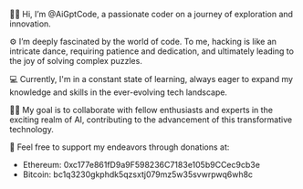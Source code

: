 🦹‍♂️ Hi, I’m @AiGptCode, a passionate coder on a journey of exploration and innovation.

⚙️ I’m deeply fascinated by the world of code. To me, hacking is like an intricate dance, requiring patience and dedication, and ultimately leading to the joy of solving complex puzzles.

💻 Currently, I'm in a constant state of learning, always eager to expand my knowledge and skills in the ever-evolving tech landscape.

🎯🥇 My goal is to collaborate with fellow enthusiasts and experts in the exciting realm of AI, contributing to the advancement of this transformative technology.

💞️ Feel free to support my endeavors through donations at:
   - Ethereum: 0xc177e861fD9a9F598236C7183e105b9CCec9cb3e
   - Bitcoin: bc1q3230gkphdk5qzsxtj079mz5w35svwrpwq6wh8c

<!---
AiGptCode/AiGptCode is a ✨ special ✨ repository because its `README.md` (this file) appears on your GitHub profile.
You can click the Preview link to take a look at your changes.
-->
